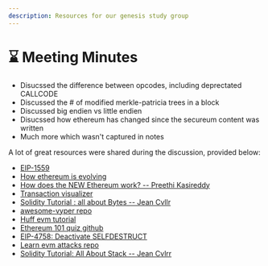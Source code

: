 ```yaml
---
description: Resources for our genesis study group
---
```


# ⌛️ Meeting Minutes
* Disucssed the difference between opcodes, including deprectated CALLCODE
* Discussed the # of modified merkle-patricia trees in a block 
* Discussed big endien vs little endien 
* Disucssed how ethereum has changed since the secureum content was written 
* Much more which wasn't captured in notes

A lot of great resources were shared during the discussion, provided below: 
* [EIP-1559](https://eips.ethereum.org/EIPS/eip-1559#increased-max-block-sizecomplexity)
* [How ethereum is evolving](https://ethereum.org/en/upgrades/beacon-chain/)
* [How does the NEW Ethereum work? -- Preethi Kasireddy](https://www.preethikasireddy.com/post/how-does-the-new-ethereum-work)
* [Transaction visualizer](https://txstreet.com/d/home)
* [Solidity Tutorial : all about Bytes -- Jean Cvllr](https://jeancvllr.medium.com/solidity-tutorial-all-about-bytes-9d88fdb22676)
* [awesome-vyper repo](https://github.com/spadebuilders/awesome-vyper)
* [Huff evm tutorial](https://docs.huff.sh/tutorial/evm-basics/)
* [Ethereum 101 quiz github](https://github.com/x676f64/secureum-mind_map/blob/master/quizzes/1.%20Ethereum%20101.md)
* [EIP-4758: Deactivate SELFDESTRUCT](https://eips.ethereum.org/EIPS/eip-4758)
* [Learn evm attacks repo](https://github.com/coinspect/learn-evm-attacks/tree/master/test/Bridges/RoninBridge)
* [Solidity Tutorial: All About Stack -- Jean Cvlrr](https://betterprogramming.pub/solidity-tutorial-all-about-stack-c1ec6070fe60)
